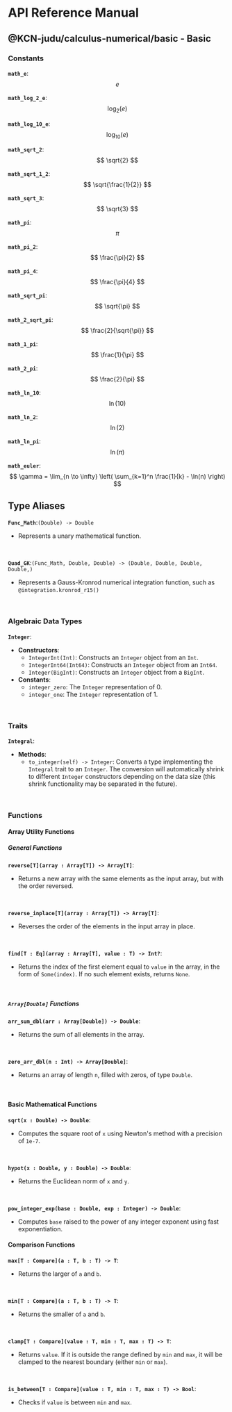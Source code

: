 # API Reference Manual
## @KCN-judu/calculus-numerical/basic - Basic
### Constants

**`math_e`**:  
$$
  e
$$

**`math_log_2_e`**:  
$$
  \log_2(e)
$$

**`math_log_10_e`**:  
$$
  \log_{10}(e)
$$

**`math_sqrt_2`**:    
$$
  \sqrt{2}
$$

**`math_sqrt_1_2`**:   
$$
  \sqrt{\frac{1}{2}}
$$

**`math_sqrt_3`**:  
$$
  \sqrt{3}
$$

**`math_pi`**:  
$$
  \pi
$$

**`math_pi_2`**:  
$$
  \frac{\pi}{2}
$$

**`math_pi_4`**:  
$$
  \frac{\pi}{4}
$$

**`math_sqrt_pi`**: 
$$
  \sqrt{\pi}
$$

**`math_2_sqrt_pi`**: 
$$
  \frac{2}{\sqrt{\pi}}
$$

**`math_1_pi`**: 
$$
  \frac{1}{\pi}
$$

**`math_2_pi`**: 
$$
  \frac{2}{\pi}
$$

**`math_ln_10`**:  
$$
  \ln(10)
$$

**`math_ln_2`**: 
$$
  \ln(2)
$$

**`math_ln_pi`**:    
$$
  \ln(\pi)
$$

**`math_euler`**:  
$$
  \gamma = \lim_{n \to \infty} \left( \sum_{k=1}^n \frac{1}{k} - \ln(n) \right)
$$

## Type Aliases

**`Func_Math`**:`(Double) -> Double`

- Represents a unary mathematical function.

<br>

**`Quad_GK`**:`(Func_Math, Double, Double) -> (Double, Double, Double, Double,)`

- Represents a Gauss-Kronrod numerical integration function, such as `@integration.kronrod_r15()`

<br>

### Algebraic Data Types
**`Integer`**:
- __Constructors__:
  - `IntegerInt(Int)`: Constructs an `Integer` object from an `Int`.
  - `IntegerInt64(Int64)`: Constructs an `Integer` object from an `Int64`.
  - `Integer(BigInt)`: Constructs an `Integer` object from a `BigInt`.
- __Constants__:
  - `integer_zero`: The `Integer` representation of 0.
  - `integer_one`: The `Integer` representation of 1.

<br>

### Traits
**`Integral`**:
- __Methods__:
  - `to_integer(self) -> Integer`: Converts a type implementing the `Integral` trait to an `Integer`. The conversion will automatically shrink to different `Integer` constructors depending on the data size (this shrink functionality may be separated in the future).

<br>

### Functions

#### Array Utility Functions
##### General Functions
**`reverse[T](array : Array[T]) -> Array[T]`**:
- Returns a new array with the same elements as the input array, but with the order reversed.

<br>

**`reverse_inplace[T](array : Array[T]) -> Array[T]`**:

- Reverses the order of the elements in the input array in place.

<br>

**`find[T : Eq](array : Array[T], value : T) -> Int?`**:
- Returns the index of the first element equal to `value` in the array, in the form of `Some(index)`. If no such element exists, returns `None`.

<br>

##### `Array[Double]` Functions

**`arr_sum_dbl(arr : Array[Double]) -> Double`**:
- Returns the sum of all elements in the array.

<br>

**`zero_arr_dbl(n : Int) -> Array[Double]`**:
- Returns an array of length `n`, filled with zeros, of type `Double`.

<br>

#### Basic Mathematical Functions

**`sqrt(x : Double) -> Double`**:
- Computes the square root of `x` using Newton's method with a precision of `1e-7`.

<br>

**`hypot(x : Double, y : Double) -> Double`**:
- Returns the Euclidean norm of `x` and `y`.

<br>

**`pow_integer_exp(base : Double, exp : Integer) -> Double`**:
- Computes `base` raised to the power of any integer exponent using fast exponentiation.

#### Comparison Functions

**`max[T : Compare](a : T, b : T) -> T`**:
- Returns the larger of `a` and `b`.

<br>

**`min[T : Compare](a : T, b : T) -> T`**:
- Returns the smaller of `a` and `b`.

<br>

**`clamp[T : Compare](value : T, min : T, max : T) -> T`**:
- Returns `value`. If it is outside the range defined by `min` and `max`, it will be clamped to the nearest boundary (either `min` or `max`).

<br>

**`is_between[T : Compare](value : T, min : T, max : T) -> Bool`**:
- Checks if `value` is between `min` and `max`.

<br>
